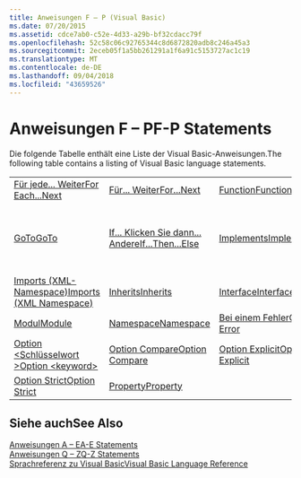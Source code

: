 ```yaml
---
title: Anweisungen F – P (Visual Basic)
ms.date: 07/20/2015
ms.assetid: cdce7ab0-c52e-4d33-a29b-bf32cdacc79f
ms.openlocfilehash: 52c58c06c92765344c8d6872820adb8c246a45a3
ms.sourcegitcommit: 2eceb05f1a5bb261291a1f6a91c5153727ac1c19
ms.translationtype: MT
ms.contentlocale: de-DE
ms.lasthandoff: 09/04/2018
ms.locfileid: "43659526"
---
```

# <a name="f-p-statements"></a><span data-ttu-id="672ec-102">Anweisungen F – P</span><span class="sxs-lookup"><span data-stu-id="672ec-102">F-P Statements</span></span>
<span data-ttu-id="672ec-103">Die folgende Tabelle enthält eine Liste der Visual Basic-Anweisungen.</span><span class="sxs-lookup"><span data-stu-id="672ec-103">The following table contains a listing of Visual Basic language statements.</span></span>  
  
|||||  
|---|---|---|---|  
|[<span data-ttu-id="672ec-104">Für jede... Weiter</span><span class="sxs-lookup"><span data-stu-id="672ec-104">For Each...Next</span></span>](../../../visual-basic/language-reference/statements/for-each-next-statement.md)|[<span data-ttu-id="672ec-105">Für... Weiter</span><span class="sxs-lookup"><span data-stu-id="672ec-105">For...Next</span></span>](../../../visual-basic/language-reference/statements/for-next-statement.md)|[<span data-ttu-id="672ec-106">Function</span><span class="sxs-lookup"><span data-stu-id="672ec-106">Function</span></span>](../../../visual-basic/language-reference/statements/function-statement.md)|[<span data-ttu-id="672ec-107">Get</span><span class="sxs-lookup"><span data-stu-id="672ec-107">Get</span></span>](../../../visual-basic/language-reference/statements/get-statement.md)|  
|[<span data-ttu-id="672ec-108">GoTo</span><span class="sxs-lookup"><span data-stu-id="672ec-108">GoTo</span></span>](../../../visual-basic/language-reference/statements/goto-statement.md)|[<span data-ttu-id="672ec-109">If... Klicken Sie dann... Andere</span><span class="sxs-lookup"><span data-stu-id="672ec-109">If...Then...Else</span></span>](../../../visual-basic/language-reference/statements/if-then-else-statement.md)|[<span data-ttu-id="672ec-110">Implements</span><span class="sxs-lookup"><span data-stu-id="672ec-110">Implements</span></span>](../../../visual-basic/language-reference/statements/implements-statement.md)|[<span data-ttu-id="672ec-111">Imports (.NET-Namespace und Typ)</span><span class="sxs-lookup"><span data-stu-id="672ec-111">Imports (.NET Namespace and Type)</span></span>](../../../visual-basic/language-reference/statements/imports-statement-net-namespace-and-type.md)|  
|[<span data-ttu-id="672ec-112">Imports (XML-Namespace)</span><span class="sxs-lookup"><span data-stu-id="672ec-112">Imports (XML Namespace)</span></span>](../../../visual-basic/language-reference/statements/imports-statement-xml-namespace.md)|[<span data-ttu-id="672ec-113">Inherits</span><span class="sxs-lookup"><span data-stu-id="672ec-113">Inherits</span></span>](../../../visual-basic/language-reference/statements/inherits-statement.md)|[<span data-ttu-id="672ec-114">Interface</span><span class="sxs-lookup"><span data-stu-id="672ec-114">Interface</span></span>](../../../visual-basic/language-reference/statements/interface-statement.md)|[<span data-ttu-id="672ec-115">Mid</span><span class="sxs-lookup"><span data-stu-id="672ec-115">Mid</span></span>](../../../visual-basic/language-reference/statements/mid-statement.md)|  
|[<span data-ttu-id="672ec-116">Modul</span><span class="sxs-lookup"><span data-stu-id="672ec-116">Module</span></span>](../../../visual-basic/language-reference/statements/module-statement.md)|[<span data-ttu-id="672ec-117">Namespace</span><span class="sxs-lookup"><span data-stu-id="672ec-117">Namespace</span></span>](../../../visual-basic/language-reference/statements/namespace-statement.md)|[<span data-ttu-id="672ec-118">Bei einem Fehler</span><span class="sxs-lookup"><span data-stu-id="672ec-118">On Error</span></span>](../../../visual-basic/language-reference/statements/on-error-statement.md)|[<span data-ttu-id="672ec-119">Operator</span><span class="sxs-lookup"><span data-stu-id="672ec-119">Operator</span></span>](../../../visual-basic/language-reference/statements/operator-statement.md)|  
|[<span data-ttu-id="672ec-120">Option \<Schlüsselwort ></span><span class="sxs-lookup"><span data-stu-id="672ec-120">Option \<keyword></span></span>](../../../visual-basic/language-reference/statements/option-keyword-statement.md)|[<span data-ttu-id="672ec-121">Option Compare</span><span class="sxs-lookup"><span data-stu-id="672ec-121">Option Compare</span></span>](../../../visual-basic/language-reference/statements/option-compare-statement.md)|[<span data-ttu-id="672ec-122">Option Explicit</span><span class="sxs-lookup"><span data-stu-id="672ec-122">Option Explicit</span></span>](../../../visual-basic/language-reference/statements/option-explicit-statement.md)|[<span data-ttu-id="672ec-123">Option Infer</span><span class="sxs-lookup"><span data-stu-id="672ec-123">Option Infer</span></span>](../../../visual-basic/language-reference/statements/option-infer-statement.md)|  
|[<span data-ttu-id="672ec-124">Option Strict</span><span class="sxs-lookup"><span data-stu-id="672ec-124">Option Strict</span></span>](../../../visual-basic/language-reference/statements/option-strict-statement.md)|[<span data-ttu-id="672ec-125">Property</span><span class="sxs-lookup"><span data-stu-id="672ec-125">Property</span></span>](../../../visual-basic/language-reference/statements/property-statement.md)|||  
  
## <a name="see-also"></a><span data-ttu-id="672ec-126">Siehe auch</span><span class="sxs-lookup"><span data-stu-id="672ec-126">See Also</span></span>  
 [<span data-ttu-id="672ec-127">Anweisungen A – E</span><span class="sxs-lookup"><span data-stu-id="672ec-127">A-E Statements</span></span>](../../../visual-basic/language-reference/statements/a-e-statements.md)  
 [<span data-ttu-id="672ec-128">Anweisungen Q – Z</span><span class="sxs-lookup"><span data-stu-id="672ec-128">Q-Z Statements</span></span>](../../../visual-basic/language-reference/statements/q-z-statements.md)  
 [<span data-ttu-id="672ec-129">Sprachreferenz zu Visual Basic</span><span class="sxs-lookup"><span data-stu-id="672ec-129">Visual Basic Language Reference</span></span>](../../../visual-basic/language-reference/index.md)
